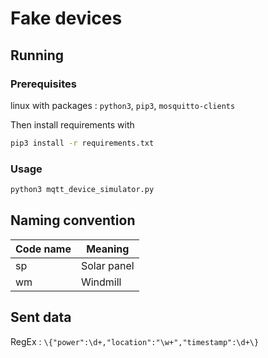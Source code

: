 # Fake devices

## Running

### Prerequisites

linux with packages : `python3`, `pip3`, `mosquitto-clients`

Then install requirements with 

```bash
pip3 install -r requirements.txt
```

### Usage

```bash
python3 mqtt_device_simulator.py
```

## Naming convention

| Code name | Meaning      |
|-----------|--------------|
| sp        | Solar panel  |
| wm        | Windmill     |

## Sent data

RegEx : `\{"power":\d+,"location":"\w+","timestamp":\d+\}`
